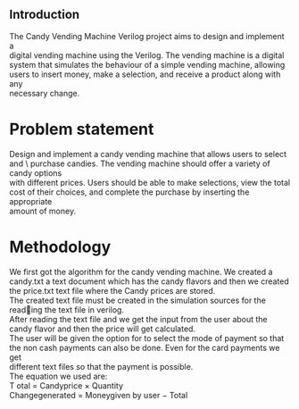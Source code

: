 ## Introduction
The Candy Vending Machine Verilog project aims to design and implement a \
digital vending machine using the Verilog. The vending machine is a digital \
system that simulates the behaviour of a simple vending machine, allowing \
users to insert money, make a selection, and receive a product along with any \
necessary change. 
# Problem statement
Design and implement a candy vending machine that allows users to select and \ 
purchase candies. The vending machine should offer a variety of candy options \
with different prices. Users should be able to make selections, view the total \
cost of their choices, and complete the purchase by inserting the appropriate \
amount of money. 
# Methodology
We first got the algorithm for the candy vending machine. We created a \
candy.txt a text document which has the candy flavors and then we created \
the price.txt text file where the Candy prices are stored. \
The created text file must be created in the simulation sources for the reading the text file in verilog. \
After reading the text file and we get the input from the user about the \
candy flavor and then the price will get calculated. \
The user will be given the option for to select the mode of payment so that \
the non cash payments can also be done. Even for the card payments we get \
different text files so that the payment is possible. \
The equation we used are: \
T otal = Candyprice × Quantity \
Changegenerated = Moneygiven by user − Total
